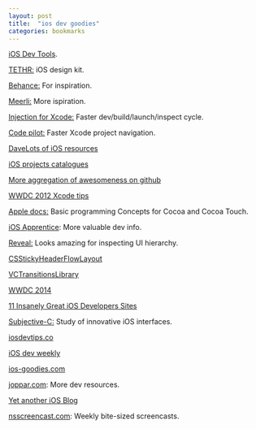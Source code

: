 ```yaml
---
layout: post
title:  "ios dev goodies"
categories: bookmarks
---
```


[iOS Dev Tools](http://ios.devtools.me).

[TETHR:](http://www.invisionapp.com/tethr?utm_source=ios%20dev%20tools&utm_medium=website&utm_campaign=ios%20dev%20tools&at=11lvzs&ct=ios%20dev%20tools) iOS design kit.

[Behance:](https://www.behance.net/search?search=ios&utm_source=ios%20dev%20tools&utm_medium=website&utm_campaign=ios%20dev%20tools&at=11lvzs&ct=ios%20dev%20tools) For inspiration.

[Meerli:](http://iphone.meer.li/designs/featured?page=3) More ispiration.

[Injection for Xcode:](http://injectionforxcode.com) Faster dev/build/launch/inspect cycle.

[Code pilot:](http://codepilot.cc) Faster Xcode project navigation.

[DaveLots of iOS resources](http://www.davemark.com/?p=1829)

[iOS projects catalogues](https://github.com/stanislaw/iOS-Projects-Catalogue)

[More aggregation of awesomeness on github](https://github.com/2359media/ios-dev-guide/blob/master/iOS%20Topics%20and%20References.md)

[WWDC 2012 Xcode tips](https://developer.apple.com/videos/wwdc/2012/)

[Apple docs:](https://developer.apple.com/library/ios/documentation/general/conceptual/CocoaEncyclopedia/Introduction/Introduction.html#//apple_ref/doc/uid/TP40010810-CH1-SW1) Basic programming Concepts for Cocoa and Cocoa Touch.

[iOS Apprentice](https://medium.com/ios-apprentice/the-valuable-toolset-for-ios-development-ba312d12577d): More valuable dev info.

[Reveal:](http://revealapp.com) Looks amazing for inspecting UI hierarchy.

[CSStickyHeaderFlowLayout](https://github.com/jamztang/CSStickyHeaderFlowLayout)

[VCTransitionsLibrary](https://github.com/ColinEberhardt/VCTransitionsLibrary)

[WWDC 2014](https://developer.apple.com/videos/wwdc/2014/)

[11 Insanely Great iOS Developers Sites](https://medium.com/ios-apprentice/11-insanely-great-ios-developers-sites-95686a523ea8)

[Subjective-C:](http://subjc.com) Study of innovative iOS interfaces.

[iosdevtips.co](http://iosdevtips.co)

[iOS dev weekly](http://iosdevweekly.com)

[ios-goodies.com](http://ios-goodies.com)

[joppar.com](http://joppar.com/mobile-app-development-resources-guide/): More dev resources.

[Yet another iOS Blog](http://bpoplauschi.wordpress.com)

[nsscreencast.com](http://nsscreencast.com): Weekly bite-sized screencasts.
